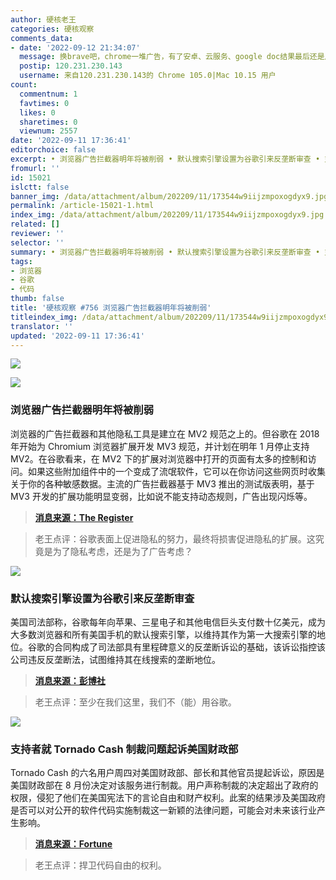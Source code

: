 ```yaml
---
author: 硬核老王
categories: 硬核观察
comments_data:
- date: '2022-09-12 21:34:07'
  message: 换brave吧，chrome一堆广告，有了安卓、云服务、google doc结果最后还是广告占大头，这样的公司没救了
  postip: 120.231.230.143
  username: 来自120.231.230.143的 Chrome 105.0|Mac 10.15 用户
count:
  commentnum: 1
  favtimes: 0
  likes: 0
  sharetimes: 0
  viewnum: 2557
date: '2022-09-11 17:36:41'
editorchoice: false
excerpt: • 浏览器广告拦截器明年将被削弱 • 默认搜索引擎设置为谷歌引来反垄断审查 • 支持者就 Tornado Cash 制裁问题起诉美国财政部
fromurl: ''
id: 15021
islctt: false
banner_img: /data/attachment/album/202209/11/173544w9iijzmpoxogdyx9.jpg
permalink: /article-15021-1.html
index_img: /data/attachment/album/202209/11/173544w9iijzmpoxogdyx9.jpg
related: []
reviewer: ''
selector: ''
summary: • 浏览器广告拦截器明年将被削弱 • 默认搜索引擎设置为谷歌引来反垄断审查 • 支持者就 Tornado Cash 制裁问题起诉美国财政部
tags:
- 浏览器
- 谷歌
- 代码
thumb: false
title: '硬核观察 #756 浏览器广告拦截器明年将被削弱'
titleindex_img: /data/attachment/album/202209/11/173544w9iijzmpoxogdyx9.jpg
translator: ''
updated: '2022-09-11 17:36:41'
---
```


![](/data/attachment/album/202209/11/173544w9iijzmpoxogdyx9.jpg)


![](/data/attachment/album/202209/11/173551nien8irhyz8k4xrr.jpg)


### 浏览器广告拦截器明年将被削弱


浏览器的广告拦截器和其他隐私工具是建立在 MV2 规范之上的。但谷歌在 2018 年开始为 Chromium 浏览器扩展开发 MV3 规范，并计划在明年 1 月停止支持 MV2。在谷歌看来，在 MV2 下的扩展对浏览器中打开的页面有太多的控制和访问。如果这些附加组件中的一个变成了流氓软件，它可以在你访问这些网页时收集关于你的各种敏感数据。主流的广告拦截器基于 MV3 推出的测试版表明，基于 MV3 开发的扩展功能明显变弱，比如说不能支持动态规则，广告出现闪烁等。



> 
> **[消息来源：The Register](https://www.theregister.com/2022/09/08/ad_blockers_chrome_manifest_v3/)**
> 
> 
> 



> 
> 老王点评：谷歌表面上促进隐私的努力，最终将损害促进隐私的扩展。这究竟是为了隐私考虑，还是为了广告考虑？
> 
> 
> 


![](/data/attachment/album/202209/11/173603gnumn41wu2pnhhux.jpg)


### 默认搜索引擎设置为谷歌引来反垄断审查


美国司法部称，谷歌每年向苹果、三星电子和其他电信巨头支付数十亿美元，成为大多数浏览器和所有美国手机的默认搜索引擎，以维持其作为第一大搜索引擎的地位。谷歌的合同构成了司法部具有里程碑意义的反垄断诉讼的基础，该诉讼指控该公司违反反垄断法，试图维持其在线搜索的垄断地位。



> 
> **[消息来源：彭博社](https://www.bloomberg.com/news/articles/2022-09-08/google-pays-enormous-sums-to-maintain-its-dominance-doj-says)**
> 
> 
> 



> 
> 老王点评：至少在我们这里，我们不（能）用谷歌。
> 
> 
> 


![](/data/attachment/album/202209/11/173618w4nly8tqctlwcdtt.jpg)


### 支持者就 Tornado Cash 制裁问题起诉美国财政部


Tornado Cash 的六名用户周四对美国财政部、部长和其他官员提起诉讼，原因是美国财政部在 8 月份决定对该服务进行制裁。用户声称制裁的决定超出了政府的权限，侵犯了他们在美国宪法下的言论自由和财产权利。此案的结果涉及美国政府是否可以对公开的软件代码实施制裁这一新颖的法律问题，可能会对未来该行业产生影响。



> 
> **[消息来源：Fortune](https://fortune.com/2022/09/08/coinbase-employees-and-ethereum-backers-sue-u-s-treasury-over-tornado-cash-sanctions/)**
> 
> 
> 



> 
> 老王点评：捍卫代码自由的权利。
> 
> 
>